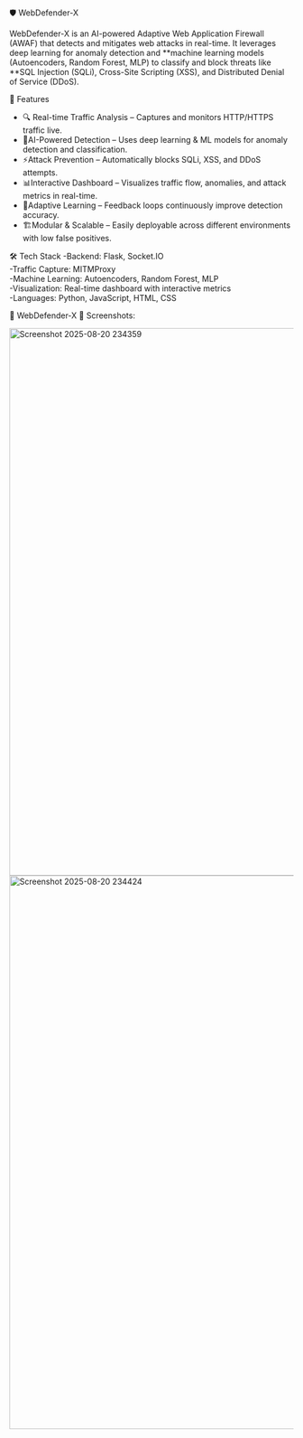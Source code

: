 🛡️ WebDefender-X

WebDefender-X is an AI-powered Adaptive Web Application Firewall (AWAF) that detects and mitigates web attacks in real-time. 
It leverages deep learning for anomaly detection and **machine learning models (Autoencoders, Random Forest, MLP) to classify and block threats like **SQL Injection (SQLi), Cross-Site Scripting (XSS), and Distributed Denial of Service (DDoS).  

🚀 Features
- 🔍 Real-time Traffic Analysis – Captures and monitors HTTP/HTTPS traffic live.  
- 🤖AI-Powered Detection – Uses deep learning & ML models for anomaly detection and classification.  
- ⚡Attack Prevention – Automatically blocks SQLi, XSS, and DDoS attempts.  
- 📊Interactive Dashboard – Visualizes traffic flow, anomalies, and attack metrics in real-time.  
- 🔄Adaptive Learning – Feedback loops continuously improve detection accuracy.  
- 🏗️Modular & Scalable – Easily deployable across different environments with low false positives.  

🛠️ Tech Stack
-Backend: Flask, Socket.IO  
-Traffic Capture: MITMProxy  
-Machine Learning: Autoencoders, Random Forest, MLP  
-Visualization: Real-time dashboard with interactive metrics  
-Languages: Python, JavaScript, HTML, CSS 

📌 WebDefender-X 📌 Screenshots:

<img width="1918" height="969" alt="Screenshot 2025-08-20 234359" src="https://github.com/user-attachments/assets/d88a9e47-97fb-4a8f-b533-6ffd5e7e2a78" />
<img width="1918" height="980" alt="Screenshot 2025-08-20 234424" src="https://github.com/user-attachments/assets/0488cba9-bd12-4846-a06c-40d03ced5367" />
